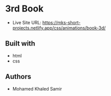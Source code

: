# 3rd Book

- Live Site URL: https://mks-short-projects.netlify.app/css/animations/book-3d/

## Built with

- html
- css

## Authors

- Mohamed Khaled Samir

